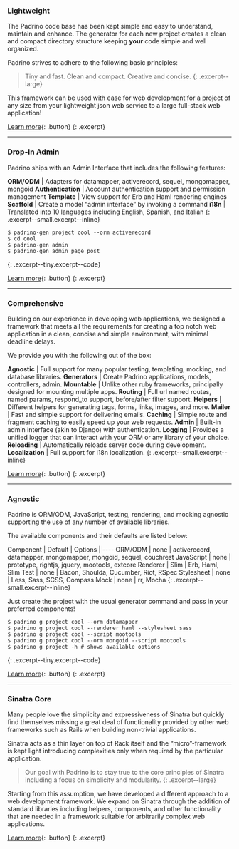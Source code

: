 ### Lightweight

The Padrino code base has been kept simple and easy to understand, maintain and enhance. The generator for each new project creates a clean and compact directory structure keeping **your** code simple and well organized.

Padrino strives to adhere to the following basic principles:

> Tiny and fast. Clean and compact. Creative and concise.
{: .excerpt--large}

This framework can be used with ease for web development for a project of any size from your lightweight json web service to a large full-stack web application!

[Learn more](#){: .button}
{: .excerpt}

---

### Drop-In Admin

Padrino ships with an Admin Interface that includes the following features:

>
  **ORM/ODM** | Adapters for datamapper, activerecord, sequel, mongomapper, mongoid
  **Authentication** | Account authentication support and permission management
  **Template** | View support for Erb and Haml rendering engines
  **Scaffold** | Create a model “admin interface” by invoking a command
  **i18n** | Translated into 10 languages including English, Spanish, and Italian
{: .excerpt--small.excerpt--inline}

~~~ shell
$ padrino-gen project cool --orm activerecord
$ cd cool
$ padrino-gen admin
$ padrino-gen admin page post
~~~
{: .excerpt--tiny.excerpt--code}

[Learn more](#){: .button}
{: .excerpt}

---

### Comprehensive

Building on our experience in developing web applications, we designed a framework that meets all the requirements for creating a top notch web application in a clean, concise and simple environment, with minimal deadline delays.

We provide you with the following out of the box:

>
  **Agnostic** | Full support for many popular testing, templating, mocking, and database libraries.
  **Generators** | Create Padrino applications, models, controllers, admin.
  **Mountable** | Unlike other ruby frameworks, principally designed for mounting multiple apps.
  **Routing** | Full url named routes, named params, respond_to support, before/after filter support.
  **Helpers** | Different helpers for generating tags, forms, links, images, and more.
  **Mailer** | Fast and simple support for delivering emails.
  **Caching** | Simple route and fragment caching to easily speed up your web requests.
  **Admin** | Built-in admin interface (akin to Django) with authentication.
  **Logging** | Provides a unified logger that can interact with your ORM or any library of your choice.
  **Reloading** | Automatically reloads server code during development.
  **Localization** | Full support for I18n localization.
{: .excerpt--small.excerpt--inline}

[Learn more](#){: .button}
{: .excerpt}

---

### Agnostic

Padrino is ORM/ODM, JavaScript, testing, rendering, and mocking agnostic supporting the use of any number of available libraries.

The available components and their defaults are listed below:

>
  Component | Default | Options
  | ----
  ORM/ODM | none | activerecord, datamapper, mongomapper, mongoid, sequel, couchrest
  JavaScript | none | prototype, rightjs, jquery, mootools, extcore
  Renderer | Slim | Erb, Haml, Slim
  Test | none | Bacon, Shoulda, Cucumber, Riot, RSpec
  Stylesheet | none | Less, Sass, SCSS, Compass
  Mock | none | rr, Mocha
{: .excerpt--small.excerpt--inline}

Just create the project with the usual generator command and pass in your preferred components!

~~~ shell
$ padrino g project cool --orm datamapper
$ padrino g project cool --renderer haml --stylesheet sass
$ padrino g project cool --script mootools
$ padrino g project cool --orm mongoid --script mootools
$ padrino g project -h # shows available options
~~~
{: .excerpt--tiny.excerpt--code}

[Learn more](#){: .button}
{: .excerpt}

---

### Sinatra Core

Many people love the simplicity and expressiveness of Sinatra but quickly find themselves missing a great deal of functionality provided by other web frameworks such as Rails when building non-trivial applications.

Sinatra acts as a thin layer on top of Rack itself and the “micro”-framework is kept light introducing complexities only when required by the particular application.

> Our goal with Padrino is to stay true to the core principles of Sinatra including a focus on simplicity and modularity.
{: .excerpt--large}

Starting from this assumption, we have developed a different approach to a web development framework. We expand on Sinatra through the addition of standard libraries including helpers, components, and other functionality that are needed in a framework suitable for arbitrarily complex web applications.

[Learn more](#){: .button}
{: .excerpt}
